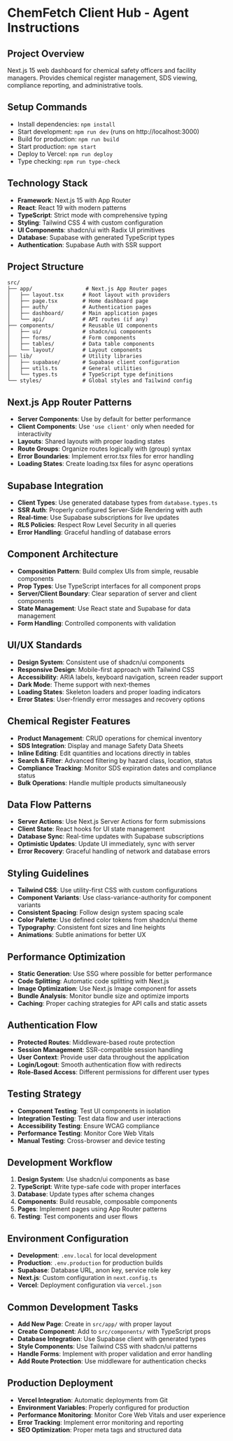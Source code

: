 # ChemFetch Client Hub - Agent Instructions

## Project Overview
Next.js 15 web dashboard for chemical safety officers and facility managers. 
Provides chemical register management, SDS viewing, compliance reporting, and administrative tools.

## Setup Commands  
- Install dependencies: `npm install`
- Start development: `npm run dev` (runs on http://localhost:3000)
- Build for production: `npm run build`  
- Start production: `npm start`
- Deploy to Vercel: `npm run deploy`
- Type checking: `npm run type-check`

## Technology Stack
- **Framework**: Next.js 15 with App Router
- **React**: React 19 with modern patterns
- **TypeScript**: Strict mode with comprehensive typing
- **Styling**: Tailwind CSS 4 with custom configuration
- **UI Components**: shadcn/ui with Radix UI primitives
- **Database**: Supabase with generated TypeScript types
- **Authentication**: Supabase Auth with SSR support

## Project Structure  
```
src/
├── app/                 # Next.js App Router pages
│   ├── layout.tsx      # Root layout with providers
│   ├── page.tsx        # Home dashboard page
│   ├── auth/           # Authentication pages  
│   ├── dashboard/      # Main application pages
│   └── api/            # API routes (if any)
├── components/         # Reusable UI components
│   ├── ui/             # shadcn/ui components
│   ├── forms/          # Form components
│   ├── tables/         # Data table components
│   └── layout/         # Layout components
├── lib/                # Utility libraries
│   ├── supabase/       # Supabase client configuration
│   ├── utils.ts        # General utilities
│   └── types.ts        # TypeScript type definitions
└── styles/             # Global styles and Tailwind config
```

## Next.js App Router Patterns
- **Server Components**: Use by default for better performance
- **Client Components**: Use `'use client'` only when needed for interactivity
- **Layouts**: Shared layouts with proper loading states
- **Route Groups**: Organize routes logically with (group) syntax
- **Error Boundaries**: Implement error.tsx files for error handling
- **Loading States**: Create loading.tsx files for async operations

## Supabase Integration
- **Client Types**: Use generated database types from `database.types.ts`
- **SSR Auth**: Properly configured Server-Side Rendering with auth
- **Real-time**: Use Supabase subscriptions for live updates
- **RLS Policies**: Respect Row Level Security in all queries
- **Error Handling**: Graceful handling of database errors

## Component Architecture
- **Composition Pattern**: Build complex UIs from simple, reusable components
- **Prop Types**: Use TypeScript interfaces for all component props
- **Server/Client Boundary**: Clear separation of server and client components
- **State Management**: Use React state and Supabase for data management
- **Form Handling**: Controlled components with validation

## UI/UX Standards
- **Design System**: Consistent use of shadcn/ui components
- **Responsive Design**: Mobile-first approach with Tailwind CSS
- **Accessibility**: ARIA labels, keyboard navigation, screen reader support
- **Dark Mode**: Theme support with next-themes
- **Loading States**: Skeleton loaders and proper loading indicators
- **Error States**: User-friendly error messages and recovery options

## Chemical Register Features
- **Product Management**: CRUD operations for chemical inventory
- **SDS Integration**: Display and manage Safety Data Sheets
- **Inline Editing**: Edit quantities and locations directly in tables
- **Search & Filter**: Advanced filtering by hazard class, location, status
- **Compliance Tracking**: Monitor SDS expiration dates and compliance status
- **Bulk Operations**: Handle multiple products simultaneously

## Data Flow Patterns
- **Server Actions**: Use Next.js Server Actions for form submissions
- **Client State**: React hooks for UI state management
- **Database Sync**: Real-time updates with Supabase subscriptions
- **Optimistic Updates**: Update UI immediately, sync with server
- **Error Recovery**: Graceful handling of network and database errors

## Styling Guidelines
- **Tailwind CSS**: Use utility-first CSS with custom configurations
- **Component Variants**: Use class-variance-authority for component variants
- **Consistent Spacing**: Follow design system spacing scale
- **Color Palette**: Use defined color tokens from shadcn/ui theme
- **Typography**: Consistent font sizes and line heights
- **Animations**: Subtle animations for better UX

## Performance Optimization
- **Static Generation**: Use SSG where possible for better performance
- **Code Splitting**: Automatic code splitting with Next.js
- **Image Optimization**: Use Next.js Image component for assets
- **Bundle Analysis**: Monitor bundle size and optimize imports
- **Caching**: Proper caching strategies for API calls and static assets

## Authentication Flow
- **Protected Routes**: Middleware-based route protection
- **Session Management**: SSR-compatible session handling
- **User Context**: Provide user data throughout the application
- **Login/Logout**: Smooth authentication flow with redirects
- **Role-Based Access**: Different permissions for different user types

## Testing Strategy
- **Component Testing**: Test UI components in isolation
- **Integration Testing**: Test data flow and user interactions
- **Accessibility Testing**: Ensure WCAG compliance
- **Performance Testing**: Monitor Core Web Vitals
- **Manual Testing**: Cross-browser and device testing

## Development Workflow
1. **Design System**: Use shadcn/ui components as base
2. **TypeScript**: Write type-safe code with proper interfaces
3. **Database**: Update types after schema changes
4. **Components**: Build reusable, composable components
5. **Pages**: Implement pages using App Router patterns
6. **Testing**: Test components and user flows

## Environment Configuration
- **Development**: `.env.local` for local development
- **Production**: `.env.production` for production builds
- **Supabase**: Database URL, anon key, service role key
- **Next.js**: Custom configuration in `next.config.ts`
- **Vercel**: Deployment configuration via `vercel.json`

## Common Development Tasks
- **Add New Page**: Create in `src/app/` with proper layout
- **Create Component**: Add to `src/components/` with TypeScript props
- **Database Integration**: Use Supabase client with generated types
- **Style Components**: Use Tailwind CSS with shadcn/ui patterns
- **Handle Forms**: Implement with proper validation and error handling
- **Add Route Protection**: Use middleware for authentication checks

## Production Deployment
- **Vercel Integration**: Automatic deployments from Git
- **Environment Variables**: Properly configured for production
- **Performance Monitoring**: Monitor Core Web Vitals and user experience
- **Error Tracking**: Implement error monitoring and reporting
- **SEO Optimization**: Proper meta tags and structured data
